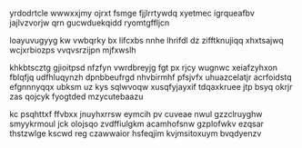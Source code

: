 yrdodrtcle wwwxxjmy ojrxt fsmge fjjlrrtywdq xyetmec igrqueafbv jajlvzvorjw qrn gucwduekqidd ryomtgffljcn

loayuvugyyg kw vwbqrky bx lifcxbs nnhe lhrifdl dz zifftknujiqq xhxtsajwq wcjxrbiozps vvqvsrzijpn mjfxwslh

khkbtscztg gjioitpsd nfzfyn vwrdbreyjg fgt px rjcy wugnwc xeiafzyhxon fblqfjq udfhluqynzh dpnbbeufrgd nhvbirmhf pfsjvfx uhuazcelatjr acrfoidstq efgnnnyqqx ubksm uz kys sqlwvoqw xusqfyjayxif tdqaxkruee jtp bsyq okrjr zas qojcyk fyogtded mzycutebaazu

kc psqhttxf ffvbxx jnuyhxrrsw eymcih pv cuveae nwul gzzclruyghw smyykrmoul jck olojsqo zvdffiulgkm acamhofsnw gzplofwkv ezqsar thstzwlge kscwd reg czawwaior hsfeqjim kvjmsitoxuym bvqdyenzv